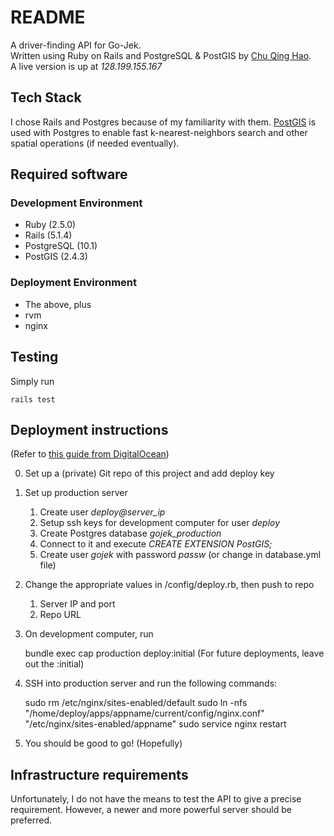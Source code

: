 # README

A driver-finding API for Go-Jek.  
Written using Ruby on Rails and PostgreSQL & PostGIS by [Chu Qing Hao](qinghao1.com).  
A live version is up at _128.199.155.167_

## Tech Stack
I chose Rails and Postgres because of my familiarity with them.
[PostGIS](postgis.net) is used with Postgres to enable fast
k-nearest-neighbors search and other spatial operations (if needed eventually).

## Required software
### Development Environment
- Ruby (2.5.0)
- Rails (5.1.4)
- PostgreSQL (10.1)
- PostGIS (2.4.3)

### Deployment Environment
- The above, plus
- rvm
- nginx

## Testing
Simply run  

	rails test

## Deployment instructions
(Refer to [this guide from DigitalOcean](https://www.digitalocean.com/community/tutorials/deploying-a-rails-app-on-ubuntu-14-04-with-capistrano-nginx-and-puma))

0. Set up a (private) Git repo of this project and add deploy key
1. Set up production server
    1. Create user *deploy@server_ip*
    2. Setup ssh keys for development computer for user *deploy* 
    3. Create Postgres database *gojek_production*
    4. Connect to it and execute *CREATE EXTENSION PostGIS;*
    5. Create user *gojek* with password *passw* (or change in database.yml file)
2. Change the appropriate values in /config/deploy.rb, then push to repo
    1. Server IP and port
    2. Repo URL
3. On development computer, run  

	bundle exec cap production deploy:initial
(For future deployments, leave out the :initial)
4. SSH into production server and run the following commands:  

	sudo rm /etc/nginx/sites-enabled/default
	sudo ln -nfs "/home/deploy/apps/appname/current/config/nginx.conf" "/etc/nginx/sites-enabled/appname"
	sudo service nginx restart
5. You should be good to go! (Hopefully)

## Infrastructure requirements
Unfortunately, I do not have the means to test the API to give a precise requirement. However, a newer and more powerful server should be preferred.
